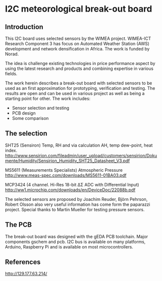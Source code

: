 
I2C meteorological break-out board
==================================

Introduction
------------
This I2C board uses selected sensors by the WIMEA project. WIMEA-ICT 
Research Component 3 has focus on Automated Weather Station  (AWS) 
development and network densification in Africa. The work is funded 
by Norad. 

The idea is challenge existing technologies in price performance aspect
by using the latest research and products and combining expertise in
various fields.

The work herein describes a break-out board with selected sensors to be
used as an first approximation for prototyping, verification and testing.
The results are open and can be used in various project as well as being 
a starting point for other. The work includes:

* Sensor selection and testing
* PCB design
* Some comparison

The selection
-------------

SHT25 (Sensiron)  Temp, RH and via calculation AH, temp dew-point, heat index.
http://www.sensirion.com/fileadmin/user_upload/customers/sensirion/Dokumente/Humidity/Sensirion_Humidity_SHT25_Datasheet_V3.pdf

MS5611 (Measurements Specialists) Atmospheric Pressure
http://www.meas-spec.com/downloads/MS5611-01BA03.pdf

MCP3424 (4 channel. Hi-Res 18-bit ΔΣ ADC with Differential Input)
http://ww1.microchip.com/downloads/en/DeviceDoc/22088b.pdf

The selected sensors are proposed by Joachim Reuder, Björn Pehrson, 
Robert Olsson also very useful information has come form the paparazzi
project. Special thanks to Martin Mueller for testing pressure sensors.


The PCB
--------
The break-out board was designed with the gEDA PCB toolchain. Major components
gschem and pcb. I2C bus is available on many platforms, Arduino, Raspberry Pi and is available on most microcontrollers.


References
-----------
http://129.177.63.214/
